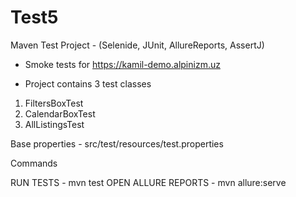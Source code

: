 # Test5
Maven Test Project -  (Selenide, JUnit, AllureReports, AssertJ)

- Smoke tests for https://kamil-demo.alpinizm.uz

- Project contains 3 test classes 
1. FiltersBoxTest
2. CalendarBoxTest
3. AllListingsTest

Base properties - src/test/resources/test.properties

Commands

RUN TESTS - mvn test
OPEN ALLURE REPORTS - mvn allure:serve




